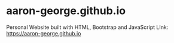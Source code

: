 # aaron-george.github.io
Personal Website built with HTML, Bootstrap and JavaScript
LInk: https://aaron-george.github.io
